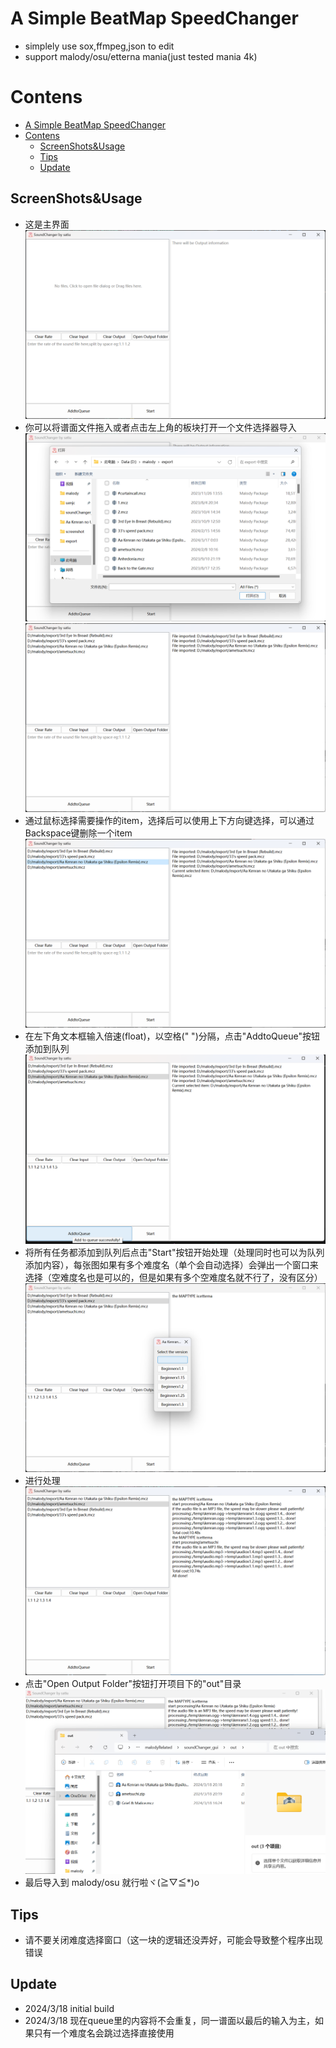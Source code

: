 # A Simple BeatMap SpeedChanger

- simplely use sox,ffmpeg,json to edit
- support malody/osu/etterna mania(just tested mania 4k)


# Contens

- [A Simple BeatMap SpeedChanger](#a-simple-beatmap-speedchanger)
- [Contens](#contens)
  - [ScreenShots\&Usage](#screenshotsusage)
  - [Tips](#tips)
  - [Update](#update)

## ScreenShots&Usage
- 这是主界面
  ![alt text](image-1.png)
- 你可以将谱面文件拖入或者点击左上角的板块打开一个文件选择器导入
  ![alt text](image.png)
  ![alt text](image-2.png)
- 通过鼠标选择需要操作的item，选择后可以使用上下方向键选择，可以通过Backspace键删除一个item
  ![alt text](image-3.png)
- 在左下角文本框输入倍速(float)，以空格(" ")分隔，点击"AddtoQueue"按钮添加到队列
  ![alt text](image-5.png)
- 将所有任务都添加到队列后点击"Start"按钮开始处理（处理同时也可以为队列添加内容），每张图如果有多个难度名（单个会自动选择）会弹出一个窗口来选择（空难度名也是可以的，但是如果有多个空难度名就不行了，没有区分）
  ![alt text](image-6.png)
- 进行处理
  ![alt text](image-7.png)
- 点击"Open Output Folder"按钮打开项目下的"out"目录
  ![alt text](image-8.png)
- 最后导入到 malody/osu 就行啦ヾ(≧▽≦\*)o


## Tips
- 请不要关闭难度选择窗口（这一块的逻辑还没弄好，可能会导致整个程序出现错误
## Update
- 2024/3/18 initial build
- 2024/3/18 现在queue里的内容将不会重复，同一谱面以最后的输入为主，如果只有一个难度名会跳过选择直接使用